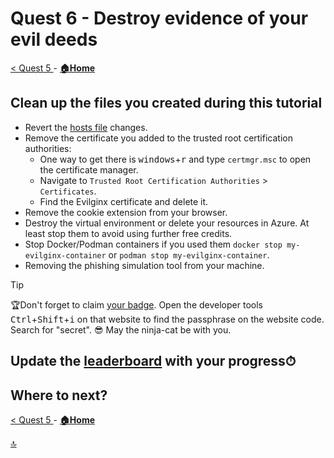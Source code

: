 # Quest 6 - Destroy evidence of your evil deeds

[< Quest 5 ](quest5.md) - **[🏠Home](../README.md)**

## Clean up the files you created during this tutorial

* Revert the [hosts file](C:\Windows\System32\drivers\etc) changes.
* Remove the certificate you added to the trusted root certification authorities:
    * One way to get there is <kbd>windows</kbd>+<kbd>r</kbd> and type `certmgr.msc` to open the certificate manager.
    * Navigate to `Trusted Root Certification Authorities` > `Certificates`.
    * Find the Evilginx certificate and delete it.
* Remove the cookie extension from your browser.
* Destroy the virtual environment or delete your resources in Azure. At least stop them to avoid using further free credits.
* Stop Docker/Podman containers if you used them `docker stop my-evilginx-container` or `podman stop my-evilginx-container`.
* Removing the phishing simulation tool from your machine.

> [!TIP]
>🏆Don't forget to claim [your badge](https://dsagwsrgb4f3.z1.web.core.windows.net/). Open the developer tools <kbd>Ctrl</kbd>+<kbd>Shift</kbd>+<kbd>i</kbd> on that website to find the passphrase on the website code. Search for "secret". 😎 May the ninja-cat be with you.

## Update the [leaderboard](https://forms.office.com/r/aYH8rh7vp5) with your progress⏱

## Where to next?

[< Quest 5 ](quest5.md) - **[🏠Home](../README.md)**

[🔝](#)
